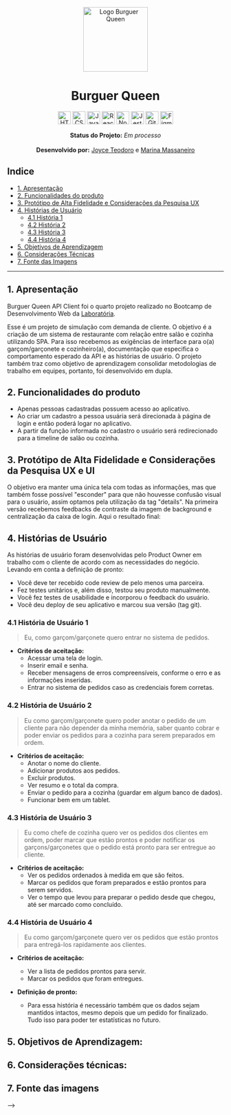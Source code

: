 <div align="center">

  <img alt="Logo Burguer Queen" src="https://github.com/marinamassaneiro/SAP008-burger-queen-api-client/blob/main/src/assets/logo.svg" style="height: 150px;">

  # **Burguer Queen**

  <!-- <img src='https://img.shields.io/github/languages/top/marinamassaneiro/SAP008-burger-queen-api-client
'>
  <img src='https://img.shields.io/github/package-json/keywords/marinamassaneiro/SAP008-burger-queen-api-client
'>
  <img src='https://img.shields.io/github/last-commit/marinamassaneiro/SAP008-burger-queen-api-client
'> -->

  

  <img src="https://cdn.jsdelivr.net/gh/devicons/devicon/icons/html5/html5-original.svg" alt="HTML5" style="height: 30px;"/>
  <img src="https://cdn.jsdelivr.net/gh/devicons/devicon/icons/css3/css3-original.svg" alt="CSS3" style="height: 30px;"/>
  <img src="https://cdn.jsdelivr.net/gh/devicons/devicon/icons/javascript/javascript-original.svg" alt="JavaScript" style="height: 30px;"/>
  <img src="https://cdn.jsdelivr.net/gh/devicons/devicon/icons/react/react-original.svg" alt="React" style="height: 30px;"/>
  <img src="https://cdn.jsdelivr.net/gh/devicons/devicon/icons/nodejs/nodejs-plain.svg" alt="Node.js" style="height: 30px;"/>
  <img src="https://cdn.jsdelivr.net/gh/devicons/devicon/icons/jest/jest-plain.svg" alt="Jest" style="height: 30px;"/> 
  <img src="https://cdn.jsdelivr.net/gh/devicons/devicon/icons/github/github-original.svg" alt="GitHub" style="height: 30px;"/> 
  <img src="https://cdn.jsdelivr.net/gh/devicons/devicon/icons/figma/figma-original.svg" alt="Figma" style="height: 30px;"/>

  <br>

 
  **Status do Projeto:** _Em processo_ <br><br>
  **Desenvolvido por:** [Joyce Teodoro](https://github.com/dodojoy) e [Marina Massaneiro](https://github.com/marinamassaneiro) 
    
  <!-- O **resultado final** pode ser visitado [aqui](https://marinamassaneiro.github.io/SAP008-burger-queen-api-client
/)!! -->
</div>

## **Indice**
- [1. Apresentação](#1-apresentação)
- [2. Funcionalidades do produto](#3-funcionalidades)
- [3. Protótipo de Alta Fidelidade e Considerações da Pesquisa UX](#4-protótipo-de-alta-fidelidade-e-considerações-da-pesquisa-ux)
- [4. Histórias de Usuário](#6-histórias-de-usuário)
  - [4.1 História 1](#41-história-de-usuário-1)
  - [4.2 História 2](#42-história-de-usuário-2)
  - [4.3 História 3](#43-história-de-usuário-3)
  - [4.4 História 4](#44-história-de-usuário-4)
- [5. Objetivos de Aprendizagem](#7-objetivos-de-aprendizagem)
- [6. Considerações Técnicas](#8-considerações-técnicas)
- [7. Fonte das Imagens](#9-fonte-das-imagens)

***

## **1. Apresentação**


Burguer Queen API Client foi o quarto projeto realizado no Bootcamp de Desenvolvimento Web da [Laboratória](https://hub.laboratoria.la/br).

Esse é um projeto de simulação com demanda de cliente. O objetivo é a criação de um sistema de restaurante com relação entre salão e cozinha utilizando SPA. Para isso recebemos as exigências de interface para o(a) garçom/garçonete e cozinheiro(a), documentação que especifica o comportamento esperado da API e as histórias de usuário. O projeto também traz como objetivo de aprendizagem consolidar metodologias de trabalho em equipes, portanto, foi  desenvolvido em dupla.


## **2. Funcionalidades do produto**
- Apenas pessoas cadastradas possuem acesso ao aplicativo.
- Ao criar um cadastro a pessoa usuária será direcionada à página de login e então poderá logar no aplicativo.
- A partir da função informada no cadastro o usuário será redirecionado para a timeline de salão ou cozinha.


## **3. Protótipo de Alta Fidelidade e Considerações da Pesquisa UX e UI**

O objetivo era manter uma única tela com todas as informações, mas que também fosse possível "esconder" para que não houvesse confusão visual para o usuário, assim optamos pela utilização da tag "details". Na primeira versão recebemos feedbacks de contraste da imagem de background e centralização da caixa de login. Aqui o resultado final:



## **4. Histórias de Usuário**


As histórias de usuário foram desenvolvidas pelo Product Owner em trabalho com o cliente de acordo com as necessidades do negócio. Levando em conta a definição de pronto:

  * Você deve ter recebido code review de pelo menos uma parceira.
  * Fez testes unitários e, além disso, testou seu produto manualmente.
  * Você fez testes de usabilidade e incorporou o feedback do usuário.
  * Você deu deploy de seu aplicativo e marcou sua versão (tag git).

### **4.1 História de Usuário 1**

> Eu, como garçom/garçonete quero entrar no sistema de pedidos.

* **Critérios de aceitação:**
  * Acessar uma tela de login.
  * Inserir email e senha.
  * Receber mensagens de erros compreensíveis, conforme o erro e as informações inseridas.
  * Entrar no sistema de pedidos caso as credenciais forem corretas.

### **4.2 História de Usuário 2**

> Eu como garçom/garçonete quero poder anotar o pedido de um cliente para não depender da minha memória, saber quanto cobrar e poder enviar os pedidos para a cozinha para serem preparados em ordem.

* **Critérios de aceitação:**
  * Anotar o nome do cliente.
  * Adicionar produtos aos pedidos.
  * Excluir produtos.
  * Ver resumo e o total da compra.
  * Enviar o pedido para a cozinha (guardar em algum banco de dados).
  * Funcionar bem em um tablet.

### **4.3 História de Usuário 3**

> Eu como chefe de cozinha quero ver os pedidos dos clientes em ordem, poder marcar que estão prontos e poder notificar os garçons/garçonetes que o pedido está pronto para ser entregue ao cliente.

* **Critérios de aceitação:**
  * Ver os pedidos ordenados à medida em que são feitos.
  * Marcar os pedidos que foram preparados e estão prontos para serem servidos.
  * Ver o tempo que levou para preparar o pedido desde que chegou, até ser marcado como concluído.

### **4.4 História de Usuário 4**

> Eu como garçom/garçonete quero ver os pedidos que estão prontos para entregá-los rapidamente aos clientes.

* **Critérios de aceitação:**
  * Ver a lista de pedidos prontos para servir.
  * Marcar os pedidos que foram entregues.

* **Definição de pronto:**
  * Para essa história é necessário também que os dados sejam mantidos intactos, mesmo depois que um pedido for finalizado. Tudo isso para poder ter estatísticas no futuro.

## **5. Objetivos de Aprendizagem:**


## **6. Considerações técnicas:**



## **7. Fonte das imagens**


<!-- - Background protótipo versão final: Photo by <a href="">Pickled Stardust</a> on <a href="https://unsplash.com/?utm_source=unsplash&utm_medium=referral&utm_content=creditCopyText">Unsplash</a> --> -->